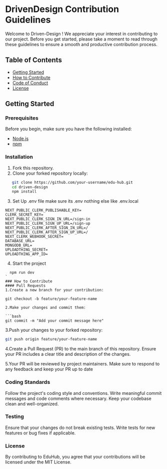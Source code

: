 # DrivenDesign Contribution Guidelines

Welcome to Driven-Design ! We appreciate your interest in contributing to our project. Before you get started, please take a moment to read through these guidelines to ensure a smooth and productive contribution process.

## Table of Contents
- [Getting Started](#getting-started)
- [How to Contribute](#how-to-contribute)
- [Code of Conduct](#code-of-conduct)
- [License](#license)

## Getting Started

### Prerequisites
Before you begin, make sure you have the following installed:
- [Node.js](https://nodejs.org/)
- [npm](https://www.npmjs.com/)

### Installation
1. Fork this repository.
2. Clone your forked repository locally:

```bash
   git clone https://github.com/your-username/edu-hub.git
   cd driven-design
   npm install
```
3. Set Up .env file make sure its .env nothing else like .env.local
```
NEXT_PUBLIC_CLERK_PUBLISHABLE_KEY=
CLERK_SECRET_KEY=
NEXT_PUBLIC_CLERK_SIGN_IN_URL=/sign-in
NEXT_PUBLIC_CLERK_SIGN_UP_URL=/sign-up
NEXT_PUBLIC_CLERK_AFTER_SIGN_IN_URL=/
NEXT_PUBLIC_CLERK_AFTER_SIGN_UP_URL=/
NEXT_CLERK_WEBHOOK_SECRET=
DATABASE_URL=
MONGODB_URL=
UPLOADTHING_SECRET=
UPLOADTHING_APP_ID=
```
4. Start the project
  ```
    npm run dev
  `
### How to Contribute
#### Pull Requests
1.Create a new branch for your contribution:
   ```
    git checkout -b feature/your-feature-name
   ```
2.Make your changes and commit them:

```bash
git commit -m "Add your commit message here"
```
3.Push your changes to your forked repository:

```bash
git push origin feature/your-feature-name
```
4.Create a Pull Request (PR) to the main branch of this repository. Ensure your PR includes a clear title and description of the changes.

5.Your PR will be reviewed by project maintainers. Make sure to respond to any feedback and keep your PR up to date


### Coding Standards
Follow the project's coding style and conventions.
Write meaningful commit messages and code comments where necessary.
Keep your codebase clean and well-organized.

### Testing
Ensure that your changes do not break existing tests.
Write tests for new features or bug fixes if applicable.

### License
By contributing to EduHub, you agree that your contributions will be licensed under the MIT License.